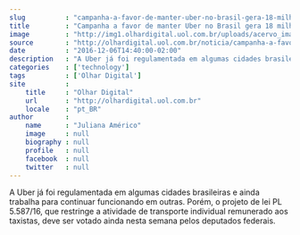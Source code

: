 ```yaml
---
slug          : "campanha-a-favor-de-manter-uber-no-brasil-gera-18-milhoes-de-e-mails"
title         : "Campanha a favor de manter Uber no Brasil gera 18 milhões de e-mails"
image         : "http://img1.olhardigital.uol.com.br/uploads/acervo_imagens/2016/05/20160524134849_660_420.jpg"
source        : "http://olhardigital.uol.com.br/noticia/campanha-a-favor-de-manter-uber-no-brasil-gera-18-milhoes-de-e-mails/64445"
date          : "2016-12-06T14:40:00-02:00"
description   : "A Uber já foi regulamentada em algumas cidades brasileiras e ainda trabalha para continuar funcionando em outras. Porém, o projeto de lei PL 5.587/16, que restringe a atividade de transporte individual remunerado aos taxistas, deve ser votado ainda nesta semana pelos deputados federais."
categories    : ['technology']
tags          : ['Olhar Digital']
site          :
    title     : "Olhar Digital"
    url       : "http://olhardigital.uol.com.br"
    locale    : "pt_BR"
author        :
    name      : "Juliana Américo"
    image     : null
    biography : null
    profile   : null
    facebook  : null
    twitter   : null
---
```


A Uber já foi regulamentada em algumas cidades brasileiras e ainda trabalha para continuar funcionando em outras. Porém, o projeto de lei PL 5.587/16, que restringe a atividade de transporte individual remunerado aos taxistas, deve ser votado ainda nesta semana pelos deputados federais.
